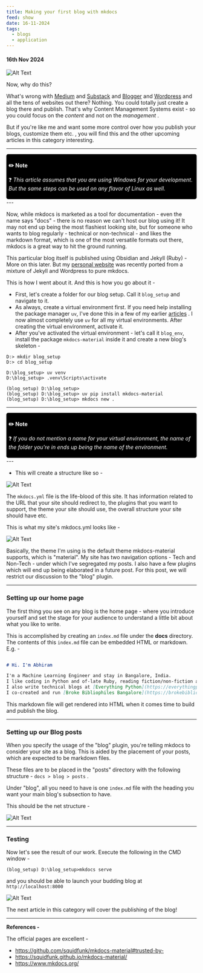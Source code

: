 ```yaml
---
title: Making your first blog with mkdocs
feed: show
date: 16-11-2024
tags:
  - blogs
  - application
---
```

#### 16th Nov 2024

![Alt Text](/assets/img/blog/mkdocs/mkdocs-banner.webp)

Now, why do this? 

What's wrong with [Medium](medium.com) and [Substack](https://substack.com) and [Blogger](blogger.com)  and [Wordpress](wordpress.com) and all the tens of websites out there?
Nothing. You could totally just create a blog there and publish. That's why Content Management Systems exist - so you could focus on the *content* and not on the *management* .

But if you're like me and want some more control over how you publish your blogs, customize them etc. , you will find this and the other upcoming articles in this category interesting. 

---

<div style="background-color:black; border: 0.25px solid #black ; padding: 6px; border-radius: 5px; color:white"> <p></p><p> <b>
✏️ Note
</b> </p>  <p>❓ <em>
This article assumes that you are using Windows for your development. But the same steps can be used on any flavor of Linux as well.
</em></p> <p></p><p></p></div>
 ---

Now, while mkdocs is marketed as a tool for documentation - even the name says "docs" - there is no reason we can't host our blog using it! It may not end up being the most flashiest looking site, but for someone who wants to blog regularly - technical or non-technical - and likes the markdown format, which is one of the most versatile formats out there, mkdocs is a great way to hit the ground running. 

This particular blog itself is published using Obsidian and Jekyll (Ruby) - More on this later. But my [personal website](https://abhiramr.com) was recently ported from a mixture of Jekyll and Wordpress to pure mkdocs. 

This is how I went about it. And this is how you go about it - 

- First, let's create a folder for our blog setup. Call it `blog_setup`  and navigate to it.
- As always, create a virtual environment first. If you need help installing the package manager `uv`, I've done this in a few of my earlier [articles]([https://everythingpython.substack.com/p/virtual-environments-using-uv]) . I now almost completely use `uv` for all my virtual environments. After creating the virtual environment, activate it.
- After you've activated the virtual environment - let's call it `blog_env`, install the package `mkdocs-material` inside it and create a new blog's skeleton - 

```text
D:> mkdir blog_setup
D:> cd blog_setup

D:\blog_setup> uv venv
D:\blog_setup> .venv\Scripts\activate

(blog_setup) D:\blog_setup>
(blog_setup) D:\blog_setup> uv pip install mkdocs-material
(blog_setup) D:\blog_setup> mkdocs new .
```

---
<div style="background-color:black; border: 0.25px solid #black; padding: 6px; border-radius: 5px; color:white"> <p></p><p> <b>
✏️ Note
</b> </p>  <p>❓ <em>
If you do not mention a name for your virtual environment, the name of the folder you're in ends up being the name of the environment. 
</em></p> <p></p></div>
---

- This will create a structure like so -


![Alt Text](/assets/img/blog/mkdocs/mkdocs-1.png)


The `mkdocs.yml` file is the life-blood of this site. It has information related to the URL that  your site should redirect to, the plugins that you want to support, the theme your site should use, the overall structure your site should have etc. 

This is what my site's mkdocs.yml looks like - 

![Alt Text](/assets/img/blog/mkdocs/mkdocs-2.png)

Basically, the theme I'm using is the default theme mkdocs-material supports, which is "material". 
My site has two navigation options - Tech and Non-Tech - under which I've segregated my posts. 
I also have a few plugins which will end up being elaborated in a future post. For this post, we will restrict our discussion to the "blog" plugin. 

---

### Setting up our home page

The first thing you see on any blog is the home page - where you introduce yourself and set the stage for your audience to understand a little bit about what you like to write. 

This is accomplished by creating an `index.md` file under the **docs** directory.
The contents of this `index.md` file can be embedded HTML or markdown. E.g. - 


```markdown

# Hi. I'm Abhiram

I'm a Machine Learning Engineer and stay in Bangalore, India. 
I like coding in Python and of-late Ruby, reading fiction/non-fiction and writing short stories. 
I also write technical blogs at [Everything Python](https://everythingpython.github.io)
I co-created and run [Broke Bibliophiles Bangalore](https://brokebibliophilesbangalore.com/about/), one of the largest bookclubs in Bangalore (2017 - present).
```

This markdown file will get rendered into HTML when it comes time to build and publish  the blog.

---

### Setting up our Blog posts

When you specify the usage of the "blog" plugin, you're telling mkdocs to consider your site as a blog. This is aided by the placement of your posts, which are expected to be markdown files. 

These files are to be placed in the "posts" directory with the following structure - `docs > blog > posts` .

Under "blog", all you need to have is one `index.md` file with the heading you want your main blog's subsection to have. 

This should be the net structure - 

![Alt Text](/assets/img/blog/mkdocs/mkdocs-3.png)

---

### Testing 

Now let's see the result of our work.  Execute the following in the CMD window - 

```text
(blog_setup) D:\blog_setup>mkdocs serve
``` 

and you should be able to launch your budding blog at `http://localhost:8000`

![Alt Text](/assets/img/blog/mkdocs/mkdocs-4.png)

The next article in this category will cover the publishing of the blog!


---
**References -**

The official pages are excellent - 

- https://github.com/squidfunk/mkdocs-material#trusted-by-
- https://squidfunk.github.io/mkdocs-material/
- https://www.mkdocs.org/




